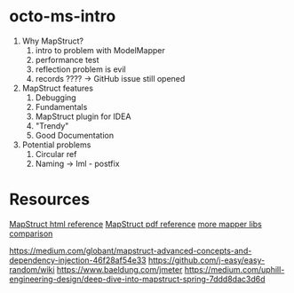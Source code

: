 # octo-ms-intro

1. Why MapStruct?
   1. intro to problem with ModelMapper
   2. performance test
   3. reflection problem is evil
   4. records ???? -> GitHub issue still opened
2. MapStruct features
   1. Debugging
   2. Fundamentals
   3. MapStruct plugin for IDEA
   4. "Trendy"
   5. Good Documentation
3. Potential problems
   1. Circular ref
   2. Naming -> Iml - postfix


# Resources

[MapStruct html reference](https://mapstruct.org/documentation/stable/reference/html)
[MapStruct pdf reference](https://mapstruct.org/documentation/stable/reference/pdf/mapstruct-reference-guide.pdf)
[more mapper libs comparison](https://www.baeldung.com/java-performance-mapping-frameworks)

https://medium.com/globant/mapstruct-advanced-concepts-and-dependency-injection-46f28af54e33
https://github.com/j-easy/easy-random/wiki
https://www.baeldung.com/jmeter
https://medium.com/uphill-engineering-design/deep-dive-into-mapstruct-spring-7ddd8dac3d6d
